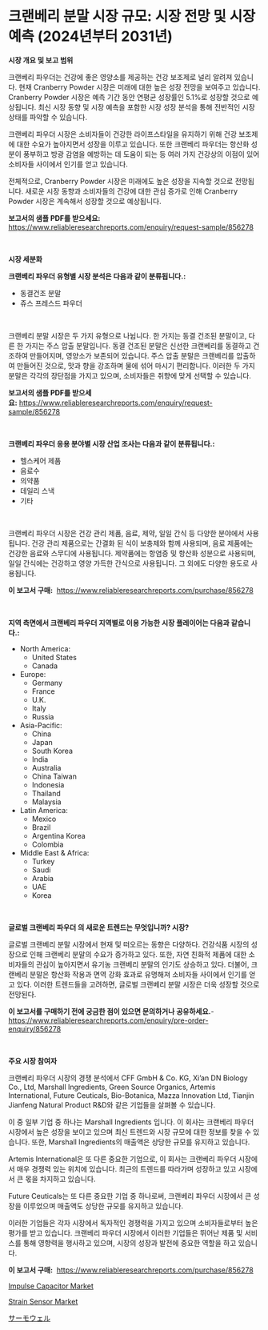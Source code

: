 <p><h1>크랜베리 분말 시장 규모: 시장 전망 및 시장 예측 (2024년부터 2031년)</h1></p><p><strong>시장 개요 및 보고 범위</strong></p>
<p><p>크랜베리 파우더는 건강에 좋은 영양소를 제공하는 건강 보조제로 널리 알려져 있습니다. 현재 Cranberry Powder 시장은 미래에 대한 높은 성장 전망을 보여주고 있습니다. Cranberry Powder 시장은 예측 기간 동안 연평균 성장률인 5.1%로 성장할 것으로 예상됩니다. 최신 시장 동향 및 시장 예측을 포함한 시장 성장 분석을 통해 전반적인 시장 상태를 파악할 수 있습니다.</p><p>크랜베리 파우더 시장은 소비자들이 건강한 라이프스타일을 유지하기 위해 건강 보조제에 대한 수요가 높아지면서 성장을 이루고 있습니다. 또한 크랜베리 파우더는 항산화 성분이 풍부하고 방광 감염을 예방하는 데 도움이 되는 등 여러 가지 건강상의 이점이 있어 소비자들 사이에서 인기를 얻고 있습니다.</p><p>전체적으로, Cranberry Powder 시장은 미래에도 높은 성장을 지속할 것으로 전망됩니다. 새로운 시장 동향과 소비자들의 건강에 대한 관심 증가로 인해 Cranberry Powder 시장은 계속해서 성장할 것으로 예상됩니다.</p></p>
<p><strong>보고서의 샘플 PDF를 받으세요:</strong> <a href="https://www.reliableresearchreports.com/enquiry/request-sample/856278">https://www.reliableresearchreports.com/enquiry/request-sample/856278</a></p>
<p>&nbsp;</p>
<p><strong>시장 세분화</strong></p>
<p><strong>크랜베리 파우더 유형별 시장 분석은 다음과 같이 분류됩니다.:</strong></p>
<p><ul><li>동결건조 분말</li><li>쥬스 프레스드 파우더</li></ul></p>
<p>&nbsp;</p>
<p><p>크랜베리 분말 시장은 두 가지 유형으로 나뉩니다. 한 가지는 동결 건조된 분말이고, 다른 한 가지는 주스 압출 분말입니다. 동결 건조된 분말은 신선한 크랜베리를 동결하고 건조하여 만들어지며, 영양소가 보존되어 있습니다. 주스 압출 분말은 크랜베리를 압출하여 만들어진 것으로, 맛과 향을 강조하며 물에 섞어 마시기 편리합니다. 이러한 두 가지 분말은 각각의 장단점을 가지고 있으며, 소비자들은 취향에 맞게 선택할 수 있습니다.</p></p>
<p><strong>보고서의 샘플 PDF를 받으세요:</strong>&nbsp;<a href="https://www.reliableresearchreports.com/enquiry/request-sample/856278">https://www.reliableresearchreports.com/enquiry/request-sample/856278</a></p>
<p>&nbsp;</p>
<p><strong> 크랜베리 파우더 응용 분야별 시장 산업 조사는 다음과 같이 분류됩니다.:</strong></p>
<p><ul><li>헬스케어 제품</li><li>음료수</li><li>의약품</li><li>데일리 스낵</li><li>기타</li></ul></p>
<p>&nbsp;</p>
<p><p>크랜베리 파우더 시장은 건강 관리 제품, 음료, 제약, 일일 간식 등 다양한 분야에서 사용됩니다. 건강 관리 제품으로는 간결화 된 식이 보충제와 함께 사용되며, 음료 제품에는 건강한 음료와 스무디에 사용됩니다. 제약품에는 항염증 및 항산화 성분으로 사용되며, 일일 간식에는 건강하고 영양 가득한 간식으로 사용됩니다. 그 외에도 다양한 용도로 사용됩니다.</p></p>
<p><strong>이 보고서 구매:</strong>&nbsp; <a href="https://www.reliableresearchreports.com/purchase/856278">https://www.reliableresearchreports.com/purchase/856278</a></p>
<p>&nbsp;</p>
<p><strong>지역 측면에서 크랜베리 파우더 지역별로 이용 가능한 시장 플레이어는 다음과 같습니다.:</strong></p>
<p><ul>
    <li>
        North America:
        <ul>
            <li>United States</li>
            <li>Canada</li>
        </ul>
    </li>
    <li>
        Europe:
        <ul>
            <li>Germany</li>
            <li>France</li>
            <li>U.K.</li>
            <li>Italy</li>
            <li>Russia</li>
        </ul>
    </li>
    <li>
        Asia-Pacific:
        <ul>
            <li>China</li>
            <li>Japan</li>
            <li>South Korea</li>
            <li>India</li>
            <li>Australia</li>
            <li>China Taiwan</li>
            <li>Indonesia</li>
            <li>Thailand</li>
            <li>Malaysia</li>
        </ul>
    </li>
    <li>
        Latin America:
        <ul>
            <li>Mexico</li>
            <li>Brazil</li>
            <li>Argentina Korea</li>
            <li>Colombia</li>
        </ul>
    </li>
    <li>
        Middle East & Africa:
        <ul>
            <li>Turkey</li>
            <li>Saudi</li>
            <li>Arabia</li>
            <li>UAE</li>
            <li>Korea</li>
        </ul>
    </li>
    </ul></p>
<p>&nbsp;</p>
<p><strong>글로벌 크랜베리 파우더 의 새로운 트렌드는 무엇입니까? 시장?</strong></p>
<p><p>글로벌 크랜베리 분말 시장에서 현재 및 떠오르는 동향은 다양하다. 건강식품 시장의 성장으로 인해 크랜베리 분말의 수요가 증가하고 있다. 또한, 자연 친화적 제품에 대한 소비자들의 관심이 높아지면서 유기농 크랜베리 분말의 인기도 상승하고 있다. 더불어, 크랜베리 분말은 항산화 작용과 면역 강화 효과로 유명해져 소비자들 사이에서 인기를 얻고 있다. 이러한 트렌드들을 고려하면, 글로벌 크랜베리 분말 시장은 더욱 성장할 것으로 전망된다.</p></p>
<p><strong>이 보고서를 구매하기 전에 궁금한 점이 있으면 문의하거나 공유하세요.</strong>- <a href="https://www.reliableresearchreports.com/enquiry/pre-order-enquiry/856278">https://www.reliableresearchreports.com/enquiry/pre-order-enquiry/856278</a></p>
<p>&nbsp;</p>
<p><strong>주요 시장 참여자</strong></p>
<p><p>크랜베리 파우더 시장의 경쟁 분석에서 CFF GmbH & Co. KG, Xi’an DN Biology Co., Ltd, Marshall Ingredients, Green Source Organics, Artemis International, Future Ceuticals, Bio-Botanica, Mazza Innovation Ltd, Tianjin Jianfeng Natural Product R&D와 같은 기업들을 살펴볼 수 있습니다. </p><p>이 중 일부 기업 중 하나는 Marshall Ingredients 입니다. 이 회사는 크랜베리 파우더 시장에서 높은 성장을 보이고 있으며 최신 트렌드와 시장 규모에 대한 정보를 찾을 수 있습니다. 또한, Marshall Ingredients의 매출액은 상당한 규모를 유지하고 있습니다.</p><p>Artemis International은 또 다른 중요한 기업으로, 이 회사는 크랜베리 파우더 시장에서 매우 경쟁력 있는 위치에 있습니다. 최근의 트렌드를 따라가며 성장하고 있고 시장에서 큰 몫을 차지하고 있습니다.</p><p>Future Ceuticals는 또 다른 중요한 기업 중 하나로써, 크랜베리 파우더 시장에서 큰 성장을 이루었으며 매출액도 상당한 규모를 유지하고 있습니다.</p><p>이러한 기업들은 각자 시장에서 독자적인 경쟁력을 가지고 있으며 소비자들로부터 높은 평가를 받고 있습니다. 크랜베리 파우더 시장에서 이러한 기업들은 뛰어난 제품 및 서비스를 통해 영향력을 행사하고 있으며, 시장의 성장과 발전에 중요한 역할을 하고 있습니다.</p></p>
<p><strong>이 보고서 구매:</strong>&nbsp;&nbsp;<a href="https://www.reliableresearchreports.com/purchase/856278">https://www.reliableresearchreports.com/purchase/856278</a></p>
<p><p><a href="https://github.com/josesg55/Market-Research-Report-List-2/blob/main/impulse-capacitor-market.md">Impulse Capacitor Market</a></p><p><a href="https://github.com/indrystar/Market-Research-Report-List-2/blob/main/strain-sensor-market.md">Strain Sensor Market</a></p><p><a href="https://github.com/SarahFahey88/Market-Research-Report-List-1/blob/main/265387610666.md">サーモウェル</a></p></p>
